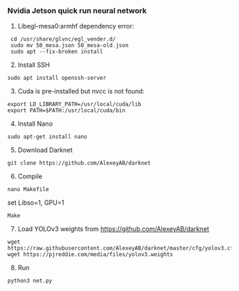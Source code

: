 ### Nvidia Jetson quick run neural network
1. Libegl-mesa0:armhf dependency error:
  ```
   cd /usr/share/glvnc/egl_vender.d/
   sudo mv 50_mesa.json 50_mesa-old.json
   sudo apt --fix-broken install
  ```
2. Install SSH
```
sudo apt install openssh-server
```
3. Cuda is pre-installed but nvcc is not found:
```
export LD_LIBRARY_PATH=/usr/local/cuda/lib
export PATH=$PATH:/usr/local/cuda/bin
```
4. Install Nano
```
sudo apt-get install nano
```
5. Download Darknet
```
git clone https://github.com/AlexeyAB/darknet
```
6. Compile
```
nano Makefile
```
set Libso=1, GPU=1
```
Make
```
7. Load YOLOv3 weights from https://github.com/AlexeyAB/darknet 
```
wget https://raw.githubusercontent.com/AlexeyAB/darknet/master/cfg/yolov3.cfg
wget https://pjreddie.com/media/files/yolov3.weights
```
8. Run
```
python3 net.py
```
